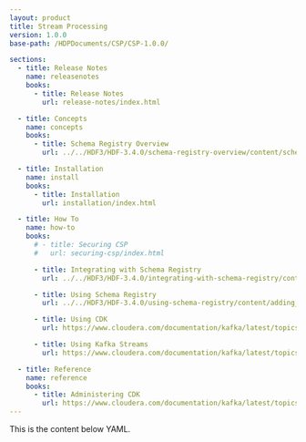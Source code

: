 ```yaml
---
layout: product
title: Stream Processing
version: 1.0.0
base-path: /HDPDocuments/CSP/CSP-1.0.0/

sections:
  - title: Release Notes
    name: releasenotes
    books:
      - title: Release Notes
        url: release-notes/index.html

  - title: Concepts
    name: concepts
    books:
      - title: Schema Registry Overview
        url: ../../HDF3/HDF-3.4.0/schema-registry-overview/content/schema_registry_overview.html

  - title: Installation
    name: install
    books:
      - title: Installation
        url: installation/index.html

  - title: How To
    name: how-to
    books:
      # - title: Securing CSP
      #   url: securing-csp/index.html

      - title: Integrating with Schema Registry
        url: ../../HDF3/HDF-3.4.0/integrating-with-schema-registry/content/integrating_with_nifi.html

      - title: Using Schema Registry
        url: ../../HDF3/HDF-3.4.0/using-schema-registry/content/adding_a_new_schema.html

      - title: Using CDK
        url: https://www.cloudera.com/documentation/kafka/latest/topics/kafka_using.html

      - title: Using Kafka Streams
        url: https://www.cloudera.com/documentation/kafka/latest/topics/kafka_streams.html

  - title: Reference
    name: reference
    books:
      - title: Administering CDK
        url: https://www.cloudera.com/documentation/kafka/latest/topics/kafka_admin.html
---
```


This is the content below YAML.
